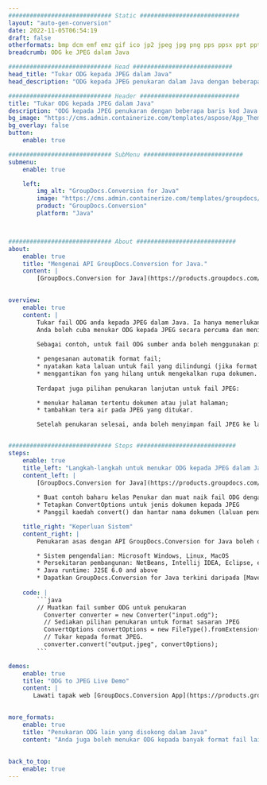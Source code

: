 ```yaml
---
############################# Static ############################
layout: "auto-gen-conversion"
date: 2022-11-05T06:54:19
draft: false
otherformats: bmp dcm emf emz gif ico jp2 jpeg jpg png pps ppsx ppt pptx psb psd svg svgz tga tif tiff webp wmf wmz
breadcrumb: ODG ke JPEG dalam Java

############################# Head ############################
head_title: "Tukar ODG kepada JPEG dalam Java"
head_description: "ODG kepada JPEG penukaran dalam Java dengan beberapa baris kod. Tukar lebih 160 format fail menggunakan API penukaran dokumen GroupDocs untuk Java"

############################# Header ############################
title: "Tukar ODG kepada JPEG dalam Java"
description: "ODG kepada JPEG penukaran dengan beberapa baris kod Java."
bg_image: "https://cms.admin.containerize.com/templates/aspose/App_Themes/V3/images/bg/header1.png"
bg_overlay: false
button:
    enable: true

############################# SubMenu ############################
submenu:
    enable: true

    left:
        img_alt: "GroupDocs.Conversion for Java"
        image: "https://cms.admin.containerize.com/templates/groupdocs/images/product-logos/90x90-noborder/groupdocs-conversion-java.png"
        product: "GroupDocs.Conversion"
        platform: "Java"



############################# About ############################
about:
    enable: true
    title: "Mengenai API GroupDocs.Conversion for Java."
    content: |
        [GroupDocs.Conversion for Java](https://products.groupdocs.com/conversion/java/) ialah API penukaran format fail lanjutan untuk menukar antara imej popular dan format dokumen seperti Microsoft Office, OpenDocument, PDF, HTML, e-mel, CAD. dan banyak lagi dengan hanya beberapa baris kod. API asli secara automatik mengesan format dokumen asal dan menawarkan banyak pilihan untuk menyesuaikan dokumen yang ditukar. Bersama-sama dengan fungsi mengekstrak maklumat daripada dokumen, ia juga menyokong caching hasil penukaran ke cakera tempatan secara lalai. Walau bagaimanapun, sebarang jenis storan cache boleh disokong dengan melaksanakan antara muka yang sesuai - Amazon S3, Dropbox, Google Drive, Windows Azure, Reddis atau mana-mana yang lain.
    

overview:
    enable: true
    content: |
        Tukar fail ODG anda kepada JPEG dalam Java. Ia hanya memerlukan beberapa baris kod Java pada mana-mana platform pilihan anda, seperti Windows, Linux, macOS.
        Anda boleh cuba menukar ODG kepada JPEG secara percuma dan menilai kualiti hasil penukaran. Bersama-sama dengan skrip penukaran fail mudah, anda boleh mencuba pilihan yang lebih canggih untuk memuatkan fail sumber ODG dan menyimpan output JPEG. 
        
        Sebagai contoh, untuk fail ODG sumber anda boleh menggunakan pilihan pemuatan berikut:

        * pengesanan automatik format fail;
        * nyatakan kata laluan untuk fail yang dilindungi (jika format fail menyokongnya);
        * menggantikan fon yang hilang untuk mengekalkan rupa dokumen.
        
        Terdapat juga pilihan penukaran lanjutan untuk fail JPEG:

        * menukar halaman tertentu dokumen atau julat halaman;
        * tambahkan tera air pada JPEG yang ditukar.

        Setelah penukaran selesai, anda boleh menyimpan fail JPEG ke laluan fail setempat anda atau ke mana-mana storan pihak ketiga seperti FTP, Amazon S3, Google Drive, Dropbox dll. Sila ambil perhatian - untuk menukar ODG kepada JPEG, anda tidak perlu memasang sebarang perisian tambahan, seperti MS Office, Open Office, Adobe Acrobat Reader dsb.


############################# Steps ############################
steps:
    enable: true
    title_left: "Langkah-langkah untuk menukar ODG kepada JPEG dalam Java"
    content_left: |
        [GroupDocs.Conversion for Java](https://products.groupdocs.com/conversion/java/) membenarkan pembangun menukar fail ODG kepada JPEG dengan mudah dengan beberapa baris kod.
        
        * Buat contoh baharu kelas Penukar dan muat naik fail ODG dengan laluan penuh
        * Tetapkan ConvertOptions untuk jenis dokumen kepada JPEG
        * Panggil kaedah convert() dan hantar nama dokumen (laluan penuh) dan format (JPEG) sebagai parameter

    title_right: "Keperluan Sistem"
    content_right: |
        Penukaran asas dengan API GroupDocs.Conversion for Java boleh dilakukan dengan hanya beberapa baris kod. API kami disokong pada semua platform dan sistem pengendalian utama. Sebelum melaksanakan kod di bawah, pastikan anda mempunyai prasyarat berikut dipasang pada sistem anda.

        * Sistem pengendalian: Microsoft Windows, Linux, MacOS
        * Persekitaran pembangunan: NetBeans, Intellij IDEA, Eclipse, etc.
        * Java runtime: J2SE 6.0 and above
        * Dapatkan GroupDocs.Conversion for Java terkini daripada [Maven](https://repository.groupdocs.com/webapp/#/artifacts/browse/tree/General/repo/com/groupdocs/groupdocs-conversion)
         
    code: |
        ```java    
        // Muatkan fail sumber ODG untuk penukaran
          Converter converter = new Converter("input.odg");
          // Sediakan pilihan penukaran untuk format sasaran JPEG
          ConvertOptions convertOptions = new FileType().fromExtension("jpeg").getConvertOptions();
          // Tukar kepada format JPEG.
          converter.convert("output.jpeg", convertOptions);
        ```

demos:
    enable: true
    title: "ODG to JPEG Live Demo"
    content: |
       Lawati tapak web [GroupDocs.Conversion App](https://products.groupdocs.app/conversion/family) kami dan cuba ODG kepada JPEG penukaran sekarang. Demo percuma mempunyai faedah berikut
          

more_formats:
    enable: true
    title: "Penukaran ODG lain yang disokong dalam Java"
    content: "Anda juga boleh menukar ODG kepada banyak format fail lain. Sila lihat senarai di bawah."
       
       
back_to_top:
    enable: true
---
```

